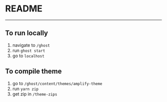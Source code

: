 # README
---

## To run locally

1. navigate to `/ghost`
2. run `ghost start`
3. go to `localhost`


## To compile theme

1. go to `/ghost/content/themes/amplify-theme`
2. run `yarn zip`
3. get zip in `/theme-zips`
